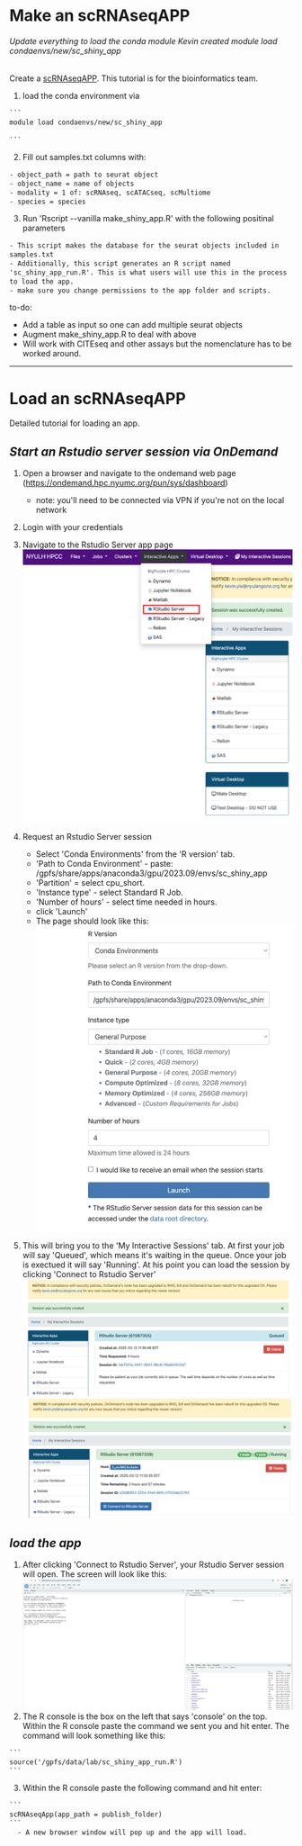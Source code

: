 # Make an scRNAseqAPP
###### Update everything to load the conda module Kevin created module load condaenvs/new/sc_shiny_app 
Create a [scRNAseqAPP](https://www.bioconductor.org/packages/release/bioc/html/scRNAseqApp.html). This tutorial is for the bioinformatics team.

  1. load the conda environment via 

    ```
    module load condaenvs/new/sc_shiny_app
    
    ```

  2. Fill out samples.txt columns with:

    - object_path = path to seurat object
    - object_name = name of objects
    - modality = 1 of: scRNAseq, scATACseq, scMultiome
    - species = species

  3. Run 'Rscript --vanilla make_shiny_app.R' with the following positinal parameters
    
    - This script makes the database for the seurat objects included in samples.txt
    - Additionally, this script generates an R script named 'sc_shiny_app_run.R'. This is what users will use this in the process to load the app.
    - make sure you change permissions to the app folder and scripts.

to-do:

* Add a table as input so one can add multiple seurat objects
* Augment make_shiny_app.R to deal with above
* Will work with CITEseq and other assays but the nomenclature has to be worked around. 

*** 

# Load an scRNAseqAPP
Detailed tutorial for loading an app.

## *Start an Rstudio server session via OnDemand*
  
  1. Open a browser and navigate to the ondemand web page (https://ondemand.hpc.nyumc.org/pun/sys/dashboard)

      - note: you'll need to be connected via VPN if you're not on the local network

  2. Login with your credentials
  3. Navigate to the Rstudio Server app page  
    ![image info](readme_images/rstudio_server_1.png)
  4. Request an Rstudio Server session

      - Select 'Conda Environments' from the 'R version' tab.
      - 'Path to Conda Environment' - paste: /gpfs/share/apps/anaconda3/gpu/2023.09/envs/sc_shiny_app
      - 'Partition' = select cpu_short.
      - 'Instance type' -  select Standard R Job.
      - 'Number of hours' - select time needed in hours.
      - click 'Launch'
      - The page should look like this:
    ![image info](readme_images/rstudio_server_2.png)
    
  5. This will bring you to the 'My Interactive Sessions' tab. At first your job will say 'Queued', which means it's waiting in the queue. Once your job is exectued it will say 'Running'. At his point you can load the session by clicking 'Connect to Rstudio Server'
    ![image info](readme_images/rstudio_server_3.png)
    ![image info](readme_images/rstudio_server_4.png)


## *load the app*

  1. After clicking 'Connect to Rstudio Server', your Rstudio Server session will open. The screen will look like this:
    ![image info](readme_images/rstudio_server_5.png)
  2. The R console is the box on the left that says 'console' on the top. Within the R console paste the command we sent you and hit enter. The command will look something like this: 

    ```
    source('/gpfs/data/lab/sc_shiny_app_run.R')
    ```

  3. Within the R console paste the following command and hit enter:
    
    ```
    scRNAseqApp(app_path = publish_folder)
    ```
      - A new browser window will pop up and the app will load.
    
    
